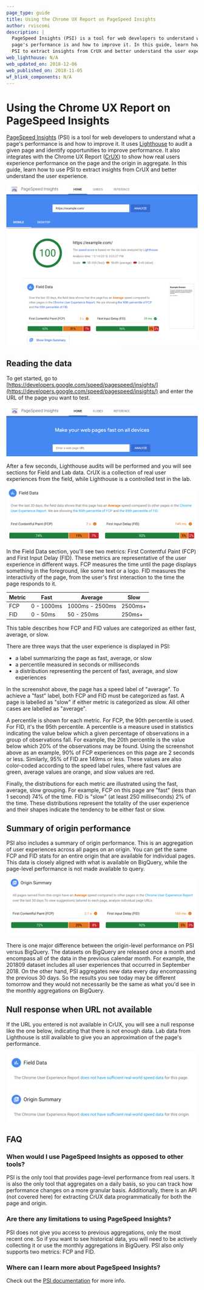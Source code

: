 ```yaml
---
page_type: guide
title: Using the Chrome UX Report on PageSpeed Insights
author: rviscomi
description: |
  PageSpeed Insights (PSI) is a tool for web developers to understand what a
  page's performance is and how to improve it. In this guide, learn how to use
  PSI to extract insights from CrUX and better understand the user experience.
web_lighthouse: N/A
web_updated_on: 2018-12-06
web_published_on: 2018-11-05
wf_blink_components: N/A
---
```


# Using the Chrome UX Report on PageSpeed Insights

[PageSpeed Insights](https://developers.google.com/speed/pagespeed/insights/) 
(PSI) is a tool for web developers to understand what a page's performance is 
and how to improve it. It uses [Lighthouse](https://developers.google.com/web/tools/lighthouse/) 
to audit a given page and identify opportunities to improve performance. It also 
integrates with the Chrome UX Report ([CrUX](https://developers.google.com/web/tools/chrome-user-experience-report/)) 
to show how real users experience performance on the page and the origin in 
aggregate. In this guide, learn how to use PSI to extract insights from CrUX 
and better understand the user experience.

<img class="screenshot" src="./psi.png" alt="Field data from CrUX in PageSpeed Insights">

## Reading the data

To get started, go to [https://developers.google.com/speed/pagespeed/insights/](https://developers.google.com/speed/pagespeed/insights/)
and enter the URL of the page you want to test.

<img class="screenshot" src="./psi_url.png" alt="Enter a URL to get started on PageSpeed Insights">

After a few seconds, Lighthouse 
audits will be performed and you will see sections for Field and Lab data. CrUX 
is a collection of real user experiences from the field, while Lighthouse is a 
controlled test in the lab.

<img class="screenshot" src="./psi_page.png" alt="Field data from CrUX in PageSpeed Insights">

In the Field Data section, you'll see two metrics: First Contentful Paint (FCP) 
and First Input Delay (FID). These metrics are representative of the user 
experience in different ways. FCP measures the time until the page displays 
something in the foreground, like some text or a logo. FID measures the 
interactivity of the page, from the user's first interaction to the time the 
page responds to it.

Metric | Fast | Average | Slow
-- | -- | -- | --
FCP | 0 - 1000ms | 1000ms - 2500ms | 2500ms+
FID | 0 - 50ms | 50 - 250ms | 250ms+

This table describes how FCP and FID values are categorized as either fast, 
average, or slow.

There are three ways that the user experience is displayed in PSI:

- a label summarizing the page as fast, average, or slow
- a percentile measured in seconds or milliseconds
- a distribution representing the percent of fast, average, and slow experiences

In the screenshot above, the page has a speed label of "average". To achieve a 
"fast" label, both FCP and FID must be categorized as fast. A page is labelled 
as "slow" if either metric is categorized as slow. All other cases are labelled 
as "average".

A percentile is shown for each metric. For FCP, the 90th percentile is used. 
For FID, it's the 95th percentile. A percentile is a measure used in statistics 
indicating the value below which a given percentage of observations in a group 
of observations fall. For example, the 20th percentile is the value below which 
20% of the observations may be found. Using the screenshot above as an example, 
90% of FCP experiences on this page are 2 seconds or less. Similarly, 95% of FID 
are 149ms or less. These values are also color-coded according to the speed 
label rules, where fast values are green, average values are orange, and slow 
values are red.

Finally, the distributions for each metric are illustrated using the fast, 
average, slow grouping. For example, FCP on this page are "fast" (less than 1 
second) 74% of the time. FID is "slow" (at least 250 milliseconds) 2% of the 
time. These distributions represent the totality of the user experience and 
their shapes indicate the tendency to be either fast or slow.

## Summary of origin performance

PSI also includes a summary of origin performance. This is an aggregation of 
user experiences across all pages on an origin. You can get the same FCP and FID 
stats for an entire origin that are available for individual pages. This data is 
closely aligned with what is available on BigQuery, while the page-level 
performance is not made available to query.

<img class="screenshot" src="./psi_origin.png" alt="Origin CrUX performance in PageSpeed Insights">

There is one major difference between the origin-level performance on PSI versus 
BigQuery. The datasets on BigQuery are released once a month and encompass all 
of the data in the previous calendar month. For example, the 201809 dataset 
includes all user experiences that occurred in September 2018. On the other 
hand, PSI aggregates new data every day encompassing the previous 30 days. So 
the results you see today may be different tomorrow and they would not 
necessarily be the same as what you'd see in the monthly aggregations on 
BigQuery.

## Null response when URL not available

If the URL you entered is not available in CrUX, you will see a null response 
like the one below, indicating that there is not enough data. Lab data from 
Lighthouse is still available to give you an approximation of the page's 
performance.

![No CrUX data on PageSpeed Insights](./psi_no_data.png)

## FAQ

### When would I use PageSpeed Insights as opposed to other tools?

PSI is the only tool that provides page-level performance from real users. It is also the only tool that aggregates on a daily basis, so you can track how performance changes on a more granular basis. Additionally, there is an API (not covered here) for extracting CrUX data programmatically for both the page and origin.

### Are there any limitations to using PageSpeed Insights?

PSI does not give you access to previous aggregations, only the most recent one. So if you want to see historical data, you will need to be actively collecting it or use the monthly aggregations in BigQuery. PSI also only supports two metrics: FCP and FID.

### Where can I learn more about PageSpeed Insights?

Check out the [PSI documentation](https://developers.google.com/speed/docs/insights/v5/about) 
for more info.
